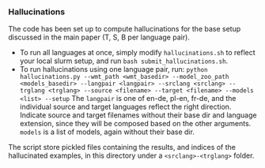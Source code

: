 ### Hallucinations

The code has been set up to compute hallucinations for the base setup discussed in the main paper (T, S, B per language pair).
- To run all languages at once, simply modify `hallucinations.sh` to reflect your local slurm setup, and run `bash submit_hallucinations.sh`.
- To run hallucinations using one language pair, run:
  ```python hallucinations.py --wmt_path <wmt_basedir> --model_zoo_path <models_basedir> --langpair <langpair> --srclang <srclang> --trglang <trglang> --source <filename> --target <filename> --models <list> --setup```
  The `langpair` is one of en-de, pl-en, fr-de, and the individual source and target languages reflect the right direction.
  Indicate source and target filenames without their base dir and language extension, since they will be composed based on the other arguments.
  `models` is a list of models, again without their base dir.

The script store pickled files containing the results, and indices of the hallucinated examples, in this directory under a `<srclang>-<trglang>` folder.
